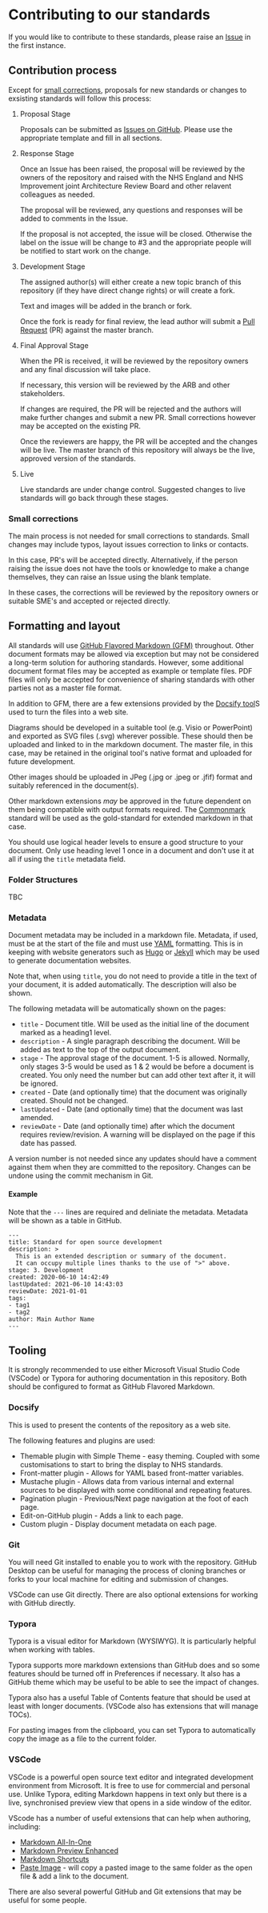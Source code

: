 # Contributing to our standards

If you would like to contribute to these standards, please raise an [Issue](https://github.com/nhsengland/it-standards/issues) in the first instance.

## Contribution process

Except for [small corrections](#small-corrections), proposals for new standards or changes to exsisting standards will follow this process:

1. Proposal Stage

   Proposals can be submitted as [Issues on GitHub](https://github.com/nhsengland/it-standards/issues). Please use the appropriate template and fill in all sections.

2. Response Stage

   Once an Issue has been raised, the proposal will be reviewed by the owners of the repository and raised with the NHS England and NHS Improvement joint Architecture Review Board and other relavent colleagues as needed.
   
   The proposal will be reviewed, any questions and responses will be added to comments in the Issue.
   
   If the proposal is not accepted, the issue will be closed. Otherwise the label on the issue will be change to #3 and the appropriate people will be notified to start work on the change.

3. Development Stage

   The assigned author(s) will either create a new topic branch of this repository (if they have direct change rights) or will create a fork.
   
   Text and images will be added in the branch or fork.
   
   Once the fork is ready for final review, the lead author will submit a [Pull Request](https://help.github.com/en/github/collaborating-with-issues-and-pull-requests/about-pull-requests) (PR) against the master branch.

4. Final Approval Stage

   When the PR is received, it will be reviewed by the repository owners and any final discussion will take place.
   
   If necessary, this version will be reviewed by the ARB and other stakeholders.
   
   If changes are required, the PR will be rejected and the authors will make further changes and submit a new PR. Small corrections however may be accepted on the existing PR.
   
   Once the reviewers are happy, the PR will be accepted and the changes will be live. The master branch of this repository will always be the live, approved version of the standards.

5. Live

   Live standards are under change control. Suggested changes to live standards will go back through these stages.
   
### Small corrections

The main process is not needed for small corrections to standards. Small changes may include typos, layout issues correction to links or contacts.

In this case, PR's will be accepted directly. Alternatively, if the person raising the issue does not have the tools or knowledge to make a change themselves, they can raise an Issue using the blank template.

In these cases, the corrections will be reviewed by the repository owners or suitable SME's and accepted or rejected directly.

## Formatting and layout

All standards will use [GitHub Flavored Markdown (GFM)](https://github.github.com/gfm/) throughout. Other document formats may be allowed via exception but may not be considered a long-term solution for authoring standards. However, some additional document format files may be accepted as example or template files. PDF files will only be accepted for convenience of sharing standards with other parties not as a master file format.

In addition to GFM, there are a few extensions provided by the [Docsify tool](https://docsify.js.org/#/helpers)S used to turn the files into a web site.

Diagrams should be developed in a suitable tool (e.g. Visio or PowerPoint) and exported as SVG files (.svg) wherever possible. These should then be uploaded and linked to in the markdown document. The master file, in this case, may be retained in the original tool's native format and uploaded for future development.

Other images should be uploaded in JPeg (.jpg or .jpeg or .jfif) format and suitably referenced in the document(s).

Other markdown extensions _may_ be approved in the future dependent on them being compatible with output formats required. The [Commonmark](https://commonmark.org/) standard will be used as the gold-standard for extended markdown in that case.

You should use logical header levels to ensure a good structure to your document. Only use heading level 1 once in a document and don't use it at all if using the `title` metadata field.

### Folder Structures

TBC

### Metadata

Document metadata may be included in a markdown file. Metadata, if used, must be at the start of the file and must use [YAML](https://yaml.org/) formatting. This is in keeping with website generators such as [Hugo](https://gohugo.io/content-management/front-matter/) or [Jekyll](https://jekyllrb.com/docs/front-matter/) which may be used to generate documentation websites.

Note that, when using `title`, you do not need to provide a title in the text of your document, it is added automatically. The description will also be shown.

The following metadata will be automatically shown on the pages:

- `title` - Document title. Will be used as the initial line of the document marked as a heading1 level.
- `description` - A single paragraph describing the document. Will be added as text to the top of the output document.
- `stage` - The approval stage of the document. 1-5 is allowed. Normally, only stages 3-5 would be used as 1 & 2 would be before a document is created. You only need the number but can add other text after it, it will be ignored.
- `created` - Date (and optionally time) that the document was originally created. Should not be changed.
- `lastUpdated` - Date (and optionally time) that the document was last amended.
- `reviewDate` - Date (and optionally time) after which the document requires review/revision. A warning will be displayed on the page if this date has passed.

A version number is not needed since any updates should have a comment against them when they are committed to the repository. Changes can be undone using the commit mechanism in Git.

#### Example

Note that the `---` lines are required and deliniate the metadata. Metadata will be shown as a table in GitHub.

```
---
title: Standard for open source development
description: >
  This is an extended description or summary of the document.
  It can occupy multiple lines thanks to the use of ">" above.
stage: 3. Development
created: 2020-06-10 14:42:49
lastUpdated: 2021-06-10 14:43:03
reviewDate: 2021-01-01
tags:
- tag1
- tag2
author: Main Author Name
---
```

## Tooling

It is strongly recommended to use either Microsoft Visual Studio Code (VSCode) or Typora for authoring documentation in this repository. Both should be configured to format as GitHub Flavored Markdown.

### Docsify

This is used to present the contents of the repository as a web site.

The following features and plugins are used:

- Themable plugin with Simple Theme - easy theming. Coupled with some customisations to start to bring the display to NHS standards.
- Front-matter plugin - Allows for YAML based front-matter variables.
- Mustache plugin - Allows data from various internal and external sources to be displayed with some conditional and repeating features.
- Pagination plugin - Previous/Next page navigation at the foot of each page.
- Edit-on-GitHub plugin - Adds a link to each page.
- Custom plugin - Display document metadata on each page.

### Git

You will need Git installed to enable you to work with the repository. GitHub Desktop can be useful for managing the process of cloning branches or forks to your local machine for editing and submission of changes.

VSCode can use Git directly. There are also optional extensions for working with GitHub directly.

### Typora

Typora is a visual editor for Markdown (WYSIWYG). It is particularly helpful when working with tables.

Typora supports more markdown extensions than GitHub does and so some features should be turned off in Preferences if necessary. It also has a GitHub theme which may be useful to be able to see the impact of changes.

Typora also has a useful Table of Contents feature that should be used at least with longer documents. (VSCode also has extensions that will manage TOCs).

For pasting images from the clipboard, you can set Typora to automatically copy the image as a file to the current folder.

### VSCode

VSCode is a powerful open source text editor and integrated development environment from Microsoft. It is free to use for commercial and personal use. Unlike Typora, editing Markdown happens in text only but there is a live, synchronised preview view that opens in a side window of the editor.

VScode has a number of useful extensions that can help when authoring, including:

* [Markdown All-In-One](https://github.com/yzhang-gh/vscode-markdown)
* [Markdown Preview Enhanced](https://marketplace.visualstudio.com/items?itemName=shd101wyy.markdown-preview-enhanced)
* [Markdown Shortcuts](https://marketplace.visualstudio.com/items?itemName=mdickin.markdown-shortcuts)
* [Paste Image](https://marketplace.visualstudio.com/items?itemName=mushan.vscode-paste-image) - will copy a pasted image to the same folder as the open file & add a link to the document.

There are also several powerful GitHub and Git extensions that may be useful for some people.

